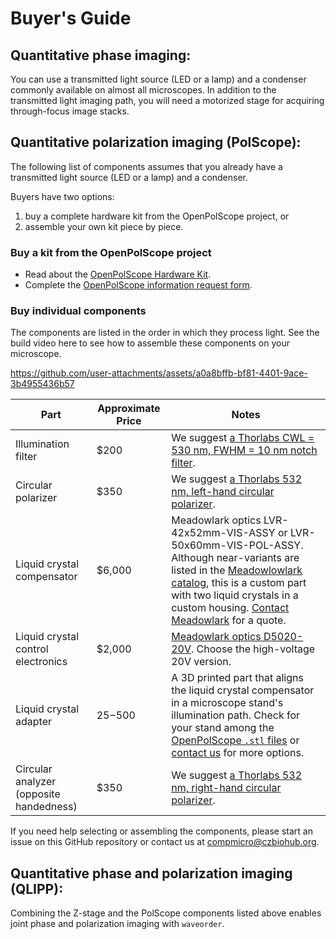 # Buyer's Guide

## Quantitative phase imaging:

You can use a transmitted light source (LED or a lamp) and a condenser commonly available on almost all microscopes. In addition to the transmitted light imaging path, you will need a motorized stage for acquiring through-focus image stacks.

## Quantitative polarization imaging (PolScope):

The following list of components assumes that you already have a transmitted light source (LED or a lamp) and a condenser.

Buyers have two options:
1. buy a complete hardware kit from the OpenPolScope project, or
2. assemble your own kit piece by piece.

### Buy a kit from the OpenPolScope project

- Read about the [OpenPolScope Hardware Kit](https://openpolscope.org/pages/OPS_Hardware.htm).
- Complete the [OpenPolScope information request form](https://openpolscope.org/pages/Info_Request_Form.htm).

### Buy individual components

The components are listed in the order in which they process light. See the build video here to see how to assemble these components on your microscope.

https://github.com/user-attachments/assets/a0a8bffb-bf81-4401-9ace-3b4955436b57

| Part                     | Approximate Price | Notes                       |
|--------------------------|-------------------|-----------------------------|
| Illumination filter | $200 | We suggest [a Thorlabs CWL = 530 nm, FWHM = 10 nm notch filter](https://www.thorlabs.com/thorproduct.cfm?partnumber=FBH530-10).|
| Circular polarizer | $350 | We suggest [a Thorlabs 532 nm, left-hand circular polarizer](https://www.thorlabs.com/thorproduct.cfm?partnumber=CP1L532).|
| Liquid crystal compensator | $6,000 | Meadowlark optics LVR-42x52mm-VIS-ASSY or LVR-50x60mm-VIS-POL-ASSY. Although near-variants are listed in the [Meadowlowlark catalog](https://www.meadowlark.com/product/liquid-crystal-variable-retarder/), this is a custom part with two liquid crystals in a custom housing. [Contact Meadowlark](https://www.meadowlark.com/contact-us/) for a quote.|
| Liquid crystal control electronics | $2,000 | [Meadowlark optics D5020-20V](https://www.meadowlark.com/product/liquid-crystal-digital-interface-controller/). Choose the high-voltage 20V version.
| Liquid crystal adapter | $25-$500 | A 3D printed part that aligns the liquid crystal compensator in a microscope stand's illumination path. Check for your stand among the [OpenPolScope `.stl` files](https://github.com/amitabhverma/Microscope-LC-adapters/tree/main/stl_files) or [contact us](mailto:compmicro@czbiohub.org) for more options.|
| Circular analyzer (opposite handedness) | $350 | We suggest [a Thorlabs 532 nm, right-hand circular polarizer](https://www.thorlabs.com/thorproduct.cfm?partnumber=CP1R532).|

If you need help selecting or assembling the components, please start an issue on this GitHub repository or contact us at compmicro@czbiohub.org.

## Quantitative phase and polarization imaging (QLIPP):

Combining the Z-stage and the PolScope components listed above enables joint phase and polarization imaging with `waveorder`.
